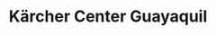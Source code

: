 ---
title: "Kärcher Center Guayaquil"
url: /guayaquil/kaercher-center-guayaquil/
shop: Baustoffe
---